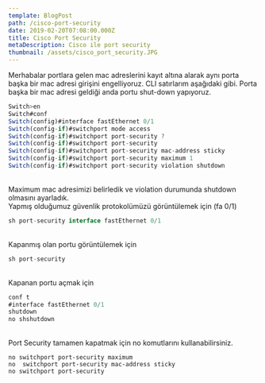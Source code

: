 ```yaml
---
template: BlogPost
path: /cisco-port-security
date: 2019-02-20T07:08:00.000Z
title: Cisco Port Security
metaDescription: Cisco ile port security
thumbnail: /assets/cisco_port_security.JPG
---
```

<!--StartFragment-->

Merhabalar portlara gelen mac adreslerini kayıt altına alarak aynı porta başka bir mac adresi girişini engelliyoruz. CLI satırlarım aşağıdaki gibi. Porta başka bir mac adresi geldiği anda portu shut-down yapıyoruz.

```javascript
Switch>en
Switch#conf
Switch(config)#interface fastEthernet 0/1
Switch(config-if)#switchport mode access 
Switch(config-if)#switchport port-security ?
Switch(config-if)#switchport port-security 
Switch(config-if)#switchport port-security mac-address sticky 
Switch(config-if)#switchport port-security maximum 1
Switch(config-if)#switchport port-security violation shutdown
```

<br>Maximum mac adresimizi belirledik ve violation durumunda shutdown olmasını ayarladık.\
Yapmış olduğumuz güvenlik protokolümüzü görüntülemek için (fa 0/1)<br>

```javascript
sh port-security interface fastEthernet 0/1
```

<br>Kapanmış olan portu görüntülemek için<br>

```javascript
sh port-security 
```

<br>Kapanan portu açmak için<br>

```javascript
conf t
#interface fastEthernet 0/1
shutdown
no shshutdown
```

<br>Port Security tamamen kapatmak için no komutlarını kullanabilirsiniz.<br>

```
no switchport port-security maximum
no  switchport port-security mac-address sticky
no switchport port-security
```

<!--EndFragment-->
